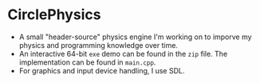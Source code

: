 # CirclePhysics
- A small "header-source" physics engine I'm working on to imporve my physics and programming knowledge over time.
- An interactive 64-bit `exe`  demo can be found in the `zip` file. The implementation can be found in `main.cpp`.
- For graphics and input device handling, I use SDL.
